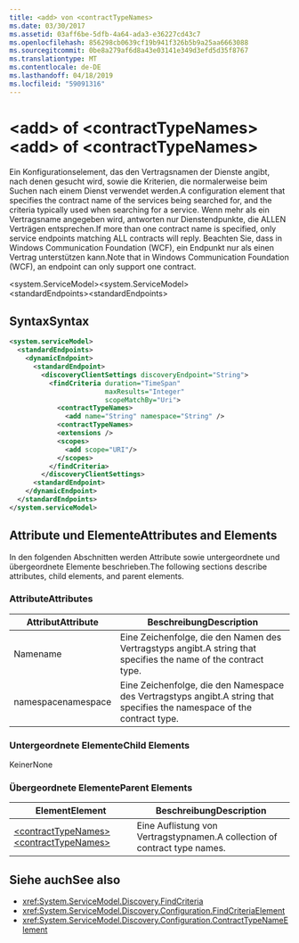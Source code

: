 ```yaml
---
title: <add> von <contractTypeNames>
ms.date: 03/30/2017
ms.assetid: 03aff6be-5dfb-4a64-ada3-e36227cd43c7
ms.openlocfilehash: 856298cb0639cf19b941f326b5b9a25aa6663088
ms.sourcegitcommit: 0be8a279af6d8a43e03141e349d3efd5d35f8767
ms.translationtype: MT
ms.contentlocale: de-DE
ms.lasthandoff: 04/18/2019
ms.locfileid: "59091316"
---
```

# <a name="add-of-contracttypenames"></a><span data-ttu-id="cc734-102">\<add> of \<contractTypeNames></span><span class="sxs-lookup"><span data-stu-id="cc734-102">\<add> of \<contractTypeNames></span></span>
<span data-ttu-id="cc734-103">Ein Konfigurationselement, das den Vertragsnamen der Dienste angibt, nach denen gesucht wird, sowie die Kriterien, die normalerweise beim Suchen nach einem Dienst verwendet werden.</span><span class="sxs-lookup"><span data-stu-id="cc734-103">A configuration element that specifies the contract name of the services being searched for, and the criteria typically used when searching for a service.</span></span> <span data-ttu-id="cc734-104">Wenn mehr als ein Vertragsname angegeben wird, antworten nur Dienstendpunkte, die ALLEN Verträgen entsprechen.</span><span class="sxs-lookup"><span data-stu-id="cc734-104">If more than one contract name is specified, only service endpoints matching ALL contracts will reply.</span></span> <span data-ttu-id="cc734-105">Beachten Sie, dass in Windows Communication Foundation (WCF), ein Endpunkt nur als einen Vertrag unterstützen kann.</span><span class="sxs-lookup"><span data-stu-id="cc734-105">Note that in Windows Communication Foundation (WCF), an endpoint can only support one contract.</span></span>  
  
 <span data-ttu-id="cc734-106">\<system.ServiceModel></span><span class="sxs-lookup"><span data-stu-id="cc734-106">\<system.ServiceModel></span></span>  
<span data-ttu-id="cc734-107">\<standardEndpoints></span><span class="sxs-lookup"><span data-stu-id="cc734-107">\<standardEndpoints></span></span>  
  
## <a name="syntax"></a><span data-ttu-id="cc734-108">Syntax</span><span class="sxs-lookup"><span data-stu-id="cc734-108">Syntax</span></span>  
  
```xml  
<system.serviceModel>
  <standardEndpoints>
    <dynamicEndpoint>
      <standardEndpoint>
        <discoveryClientSettings discoveryEndpoint="String">
          <findCriteria duration="TimeSpan"
                        maxResults="Integer"
                        scopeMatchBy="Uri">
            <contractTypeNames>
              <add name="String" namespace="String" />
            <contractTypeNames>
            <extensions />
            <scopes>
              <add scope="URI"/>
            </scopes>
          </findCriteria>
        </discoveryClientSettings>
      <standardEndpoint>
    </dynamicEndpoint>
  </standardEndpoints>
</system.serviceModel>
```  
  
## <a name="attributes-and-elements"></a><span data-ttu-id="cc734-109">Attribute und Elemente</span><span class="sxs-lookup"><span data-stu-id="cc734-109">Attributes and Elements</span></span>  
 <span data-ttu-id="cc734-110">In den folgenden Abschnitten werden Attribute sowie untergeordnete und übergeordnete Elemente beschrieben.</span><span class="sxs-lookup"><span data-stu-id="cc734-110">The following sections describe attributes, child elements, and parent elements.</span></span>  
  
### <a name="attributes"></a><span data-ttu-id="cc734-111">Attribute</span><span class="sxs-lookup"><span data-stu-id="cc734-111">Attributes</span></span>  
  
|<span data-ttu-id="cc734-112">Attribut</span><span class="sxs-lookup"><span data-stu-id="cc734-112">Attribute</span></span>|<span data-ttu-id="cc734-113">Beschreibung</span><span class="sxs-lookup"><span data-stu-id="cc734-113">Description</span></span>|  
|---------------|-----------------|  
|<span data-ttu-id="cc734-114">Name</span><span class="sxs-lookup"><span data-stu-id="cc734-114">name</span></span>|<span data-ttu-id="cc734-115">Eine Zeichenfolge, die den Namen des Vertragstyps angibt.</span><span class="sxs-lookup"><span data-stu-id="cc734-115">A string that specifies the name of the contract type.</span></span>|  
|<span data-ttu-id="cc734-116">namespace</span><span class="sxs-lookup"><span data-stu-id="cc734-116">namespace</span></span>|<span data-ttu-id="cc734-117">Eine Zeichenfolge, die den Namespace des Vertragstyps angibt.</span><span class="sxs-lookup"><span data-stu-id="cc734-117">A string that specifies the namespace of the contract type.</span></span>|  
  
### <a name="child-elements"></a><span data-ttu-id="cc734-118">Untergeordnete Elemente</span><span class="sxs-lookup"><span data-stu-id="cc734-118">Child Elements</span></span>  
 <span data-ttu-id="cc734-119">Keiner</span><span class="sxs-lookup"><span data-stu-id="cc734-119">None</span></span>  
  
### <a name="parent-elements"></a><span data-ttu-id="cc734-120">Übergeordnete Elemente</span><span class="sxs-lookup"><span data-stu-id="cc734-120">Parent Elements</span></span>  
  
|<span data-ttu-id="cc734-121">Element</span><span class="sxs-lookup"><span data-stu-id="cc734-121">Element</span></span>|<span data-ttu-id="cc734-122">Beschreibung</span><span class="sxs-lookup"><span data-stu-id="cc734-122">Description</span></span>|  
|-------------|-----------------|  
|[<span data-ttu-id="cc734-123">\<contractTypeNames></span><span class="sxs-lookup"><span data-stu-id="cc734-123">\<contractTypeNames></span></span>](../../../../../docs/framework/configure-apps/file-schema/wcf/contracttypenames.md)|<span data-ttu-id="cc734-124">Eine Auflistung von Vertragstypnamen.</span><span class="sxs-lookup"><span data-stu-id="cc734-124">A collection of contract type names.</span></span>|  
  
## <a name="see-also"></a><span data-ttu-id="cc734-125">Siehe auch</span><span class="sxs-lookup"><span data-stu-id="cc734-125">See also</span></span>

- <xref:System.ServiceModel.Discovery.FindCriteria>
- <xref:System.ServiceModel.Discovery.Configuration.FindCriteriaElement>
- <xref:System.ServiceModel.Discovery.Configuration.ContractTypeNameElement>
